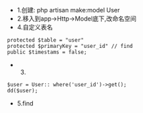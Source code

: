 - 1.创建: php artisan make:model User
- 2.移入到app->Http->Model底下,改命名空间
- 4.自定义表名 
```
protected $table = "user"
protected $primaryKey = "user_id" // find
public $timestams = false;

```
- 3.
```
$user = User:: where('user_id')->get();
dd($user);
```
- 5.find

